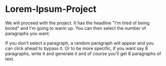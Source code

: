 # Lorem-Ipsum-Project

We will proceed with the project. It has the headline "I'm tired of being bored" and I'm going to warm up. You can then select the number of paragraphs you want.

If you don't select a paragraph, a random paragraph will appear and you can click ahead to bypass it. Or to be more specific, if you want say 8 paragraphs, write it and generate it and of course you'll get 8 paragraphs of text. 
